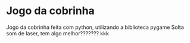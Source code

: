 # Jogo da cobrinha
Jogo da cobrinha feita com python, utilizando a biblioteca pygame
Solta som de laser, tem algo melhor??????? kkk 


